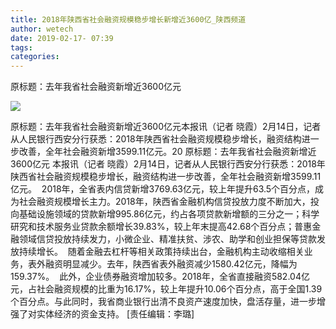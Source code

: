 ```yaml
---
title: 2018年陕西省社会融资规模稳步增长新增近3600亿_陕西频道
author: wetech
date: 2019-02-17- 07:39
tags: 
categories: 
---
```

原标题：去年我省社会融资新增近3600亿元
<!-- more -->
                
<img align="center" border="0" src="http://p2.ifengimg.com/a/2016/0810/204c433878d5cf9size1_w16_h16.png" />
                
            
原标题：去年我省社会融资新增近3600亿元本报讯（记者 晓霞）2月14日，记者从人民银行西安分行获悉：2018年陕西省社会融资规模稳步增长，融资结构进一步改善，全年社会融资新增3599.11亿元。20
原标题：去年我省社会融资新增近3600亿元
本报讯（记者 晓霞）2月14日，记者从人民银行西安分行获悉：2018年陕西省社会融资规模稳步增长，融资结构进一步改善，全年社会融资新增3599.11亿元。 
2018年，全省表内信贷新增3769.63亿元，较上年提升63.5个百分点，成为社会融资规模增长主力。2018年，陕西省金融机构信贷投放力度不断加大，投向基础设施领域的贷款新增995.86亿元，约占各项贷款新增额的三分之一；科学研究和技术服务业贷款余额增长39.83%，较上年末提高42.68个百分点；普惠金融领域信贷投放持续发力，小微企业、精准扶贫、涉农、助学和创业担保等贷款发放持续增长。 
随着金融去杠杆等相关政策持续出台，金融机构主动收缩相关业务，表外融资明显减少。去年，陕西省表外融资减少1580.42亿元，降幅为159.37%。 
此外，企业债券融资增加较多。2018年，全省直接融资582.04亿元，占社会融资规模的比重为16.17%，较上年提升10.06个百分点，高于全国1.39个百分点。与此同时，我省商业银行出清不良资产速度加快，盘活存量，进一步增强了对实体经济的资金支持。
[责任编辑：李璐]
            
